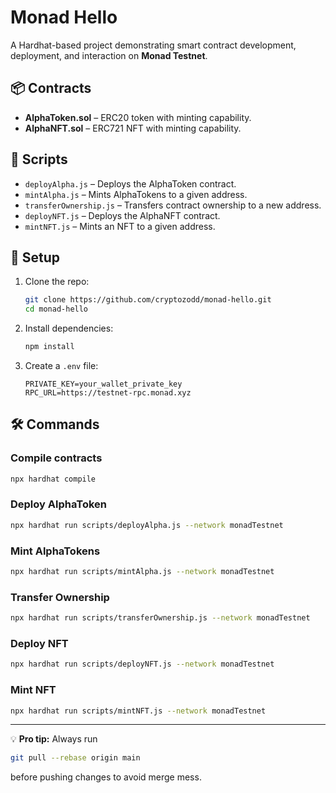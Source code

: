 # Monad Hello

A Hardhat-based project demonstrating smart contract development, deployment, and interaction on **Monad Testnet**.

## 📦 Contracts
- **AlphaToken.sol** – ERC20 token with minting capability.
- **AlphaNFT.sol** – ERC721 NFT with minting capability.

## 📜 Scripts
- `deployAlpha.js` – Deploys the AlphaToken contract.
- `mintAlpha.js` – Mints AlphaTokens to a given address.
- `transferOwnership.js` – Transfers contract ownership to a new address.
- `deployNFT.js` – Deploys the AlphaNFT contract.
- `mintNFT.js` – Mints an NFT to a given address.

## 🚀 Setup
1. Clone the repo:
   ```bash
   git clone https://github.com/cryptozodd/monad-hello.git
   cd monad-hello
   ```
2. Install dependencies:
   ```bash
   npm install
   ```
3. Create a `.env` file:
   ```env
   PRIVATE_KEY=your_wallet_private_key
   RPC_URL=https://testnet-rpc.monad.xyz
   ```

## 🛠 Commands

### Compile contracts
```bash
npx hardhat compile
```

### Deploy AlphaToken
```bash
npx hardhat run scripts/deployAlpha.js --network monadTestnet
```

### Mint AlphaTokens
```bash
npx hardhat run scripts/mintAlpha.js --network monadTestnet
```

### Transfer Ownership
```bash
npx hardhat run scripts/transferOwnership.js --network monadTestnet
```

### Deploy NFT
```bash
npx hardhat run scripts/deployNFT.js --network monadTestnet
```

### Mint NFT
```bash
npx hardhat run scripts/mintNFT.js --network monadTestnet
```

---

💡 **Pro tip:** Always run  
```bash
git pull --rebase origin main
```
before pushing changes to avoid merge mess.